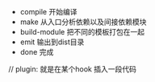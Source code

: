 - compile 开始编译
- make 从入口分析依赖以及间接依赖模块
- build-module 把不同的模板打包在一起
- emit 输出到dist目录
- done 完成

// plugin: 就是在某个hook 插入一段代码